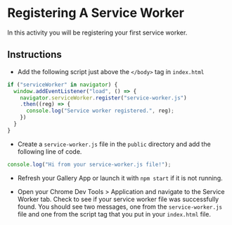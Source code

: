 # Registering A Service Worker

In this activity you will be registering your first service worker.

## Instructions

* Add the following script just above the `</body>` tag in `index.html`

```js
if ("serviceWorker" in navigator) {
  window.addEventListener("load", () => {
    navigator.serviceWorker.register("service-worker.js")
    .then((reg) => {
      console.log("Service worker registered.", reg);
    })
  }
}
```

* Create a `service-worker.js` file in the `public` directory and add the following line of code.

```js
console.log("Hi from your service-worker.js file!");
```

* Refresh your Gallery App or launch it with `npm start` if it is not running.

* Open your Chrome Dev Tools > Application and navigate to the Service Worker tab. Check to see if your service worker file was successfully found. You should see two messages, one from the `service-worker.js` file and one from the script tag that you put in your `index.html` file.

